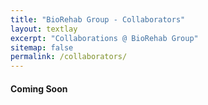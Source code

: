 ```yaml
---
title: "BioRehab Group - Collaborators"
layout: textlay
excerpt: "Collaborations @ BioRehab Group"
sitemap: false
permalink: /collaborators/
---
```



#### Coming Soon
